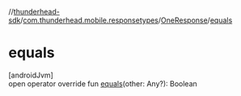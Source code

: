 //[thunderhead-sdk](../../../index.md)/[com.thunderhead.mobile.responsetypes](../index.md)/[OneResponse](index.md)/[equals](equals.md)

# equals

[androidJvm]\
open operator override fun [equals](equals.md)(other: Any?): Boolean

